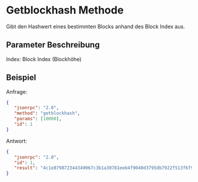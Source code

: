 # Getblockhash Methode

Gibt den Hashwert eines bestimmten Blocks anhand des Block Index aus.

## Parameter Beschreibung

Index: Block Index (Blockhöhe)

## Beispiel

Anfrage:

```json
{
   "jsonrpc": "2.0",
   "method": "getblockhash",
   "params": [10000],
   "id": 1
}
```

Antwort:

```json
{
   "jsonrpc": "2.0",
   "id": 1,
   "result": "4c1e879872344349067c3b1a30781eeb4f9040d3795db7922f513f6f9660b9b2"
}
```